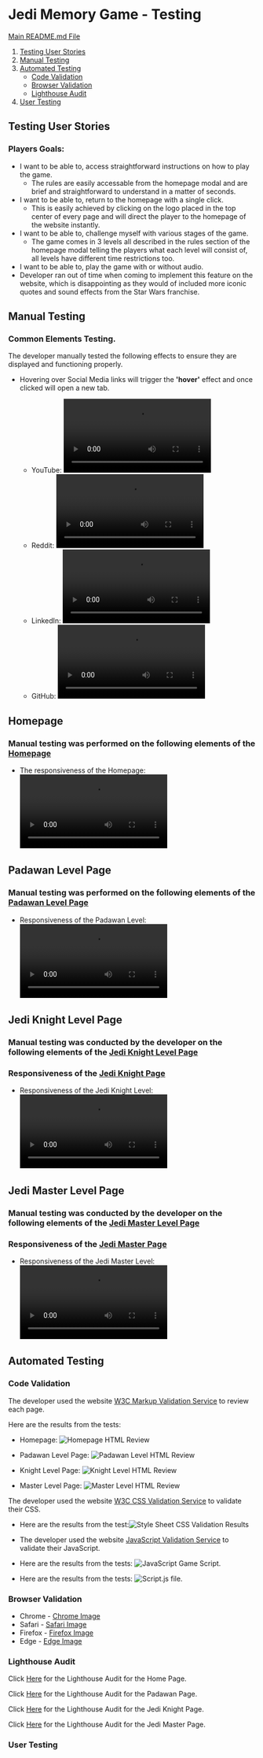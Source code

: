 # Jedi Memory Game - Testing
[Main README.md File](README.md)

1. [Testing User Stories](#Testing-User-Stories)
2. [Manual Testing](#Manual-Testing)
3. [Automated Testing](#Automated-Testing)
   * [Code Validation](#Code-Validation)
   * [Browser Validation](#Broswer-Validation)
   * [Lighthouse Audit](#Lighthouse-Audit)
4. [User Testing](#User-Testing)

## Testing User Stories

### **Players Goals**:
  * I want to be able to, access straightforward instructions on how to play the game.
    * The rules are easily accessable from the homepage modal and are brief and straightforward to understand in a matter of seconds.
  * I want to be able to, return to the homepage with a single click.
    * This is easily achieved by clicking on the logo placed in the top center of every page and will direct the player to the homepage of the website instantly.
  * I want to be able to, challenge myself with various stages of the game.
    * The game comes in 3 levels all described in the rules section of the homepage modal telling the players what each level will consist of, all levels have different time restrictions too.
  * I want to be able to, play the game with or without audio.
   * Developer ran out of time when coming to implement this feature on the website, which is disappointing as they would of included more iconic quotes and sound effects from the Star Wars franchise.

## Manual Testing

### Common Elements Testing.
The developer manually tested the following effects to ensure they are displayed and functioning properly.

* Hovering over Social Media links will trigger the **'hover'** effect and once clicked will open a new tab.

  * YouTube:
  ![YouTube](assets/testing-files/manual-testing/youtube-hover.mp4)
  * Reddit:
  ![Reddit](assets/testing-files/manual-testing/reddit-hover.mp4)
  * LinkedIn:
  ![LinkedIn](assets/testing-files/manual-testing/linkedin-hover.mp4)
  * GitHub:
  ![GitHub](assets/testing-files/manual-testing/github-hover.mp4)

## Homepage

### Manual testing was performed on the following elements of the [Homepage](index.html)



* The responsiveness of the Homepage:
![Homepage Responsiveness](assets/testing-files/manual-testing/homepage-responsive.mp4)

## Padawan Level Page

### Manual testing was performed on the following elements of the [Padawan Level Page](game-padawan.html)

* Responsiveness of the Padawan Level:
![Padawan HTML Responsiveness](assets/testing-files/manual-testing/padawan-responsive.mp4)

## Jedi Knight Level Page

### Manual testing was conducted by the developer on the following elements of the [Jedi Knight Level Page](game-knight.html)

### Responsiveness of the [Jedi Knight Page](game-knight.html)

* Responsiveness of the Jedi Knight Level:
![Jedi Knight HTML Responsiveness](assets/testing-files/manual-testing/knight-responsive.mp4)

## Jedi Master Level Page

### Manual testing was conducted by the developer on the following elements of the [Jedi Master Level Page](game-master.html)

### Responsiveness of the [Jedi Master Page](game-master.html)

* Responsiveness of the Jedi Master Level:
![Jedi Master HTML Responsiveness](assets/testing-files/manual-testing/master-responsiveness.mp4)

## Automated Testing

### Code Validation

The developer used the website [W3C Markup Validation Service](https://validator.w3.org/nu/) to review each page.


Here are the results from the tests:

* Homepage: ![Homepage HTML Review](assets/testing-files/automated-testing/Index-Validator-Auto.png)

* Padawan Level Page: ![Padawan Level HTML Review](assets/testing-files/automated-testing/Padawan-Validator-Auto.png)

* Knight Level Page: ![Knight Level HTML Review](assets/testing-files/automated-testing/Knight-Validator-Auto.png)

* Master Level Page: ![Master Level HTML Review](assets/testing-files/automated-testing/Master-Validator-Auto.png)

The developer used the website [W3C CSS Validation Service](https://jigsaw.w3.org/css-validator/) to validate their CSS.

* Here are the results from the test:![Style Sheet CSS Validation Results](assets/testing-files/automated-testing/CSS-Test-MS2.png)

* The developer used the website [JavaScript Validation Service](https://jshint.com/) to validate their JavaScript.
* Here are the results from the tests: ![JavaScript Game Script](assets/testing-files/automated-testing/Game-Script-Test.png).
* Here are the results from the tests: ![Script.js file](assets/testing-files/automated-testing/Script.js-Test.png).

### Browser Validation

* Chrome - [Chrome Image](assets/testing-files/automated-testing/Chrome-ms2-compatibility.png)
* Safari - [Safari Image](assets/testing-files/automated-testing/Safari-ms2-compatibility.png)
* Firefox - [Firefox Image](assets/testing-files/automated-testing/Firefox-ms2-compatibility.png)
* Edge - [Edge Image](assets/testing-files/automated-testing/Edge-ms2-compatibility.png)

### Lighthouse Audit

Click [Here](assets/testing-files/automated-testing/HomePage-Lighthouse.pdf) for the Lighthouse Audit for the Home Page.

Click [Here](assets/testing-files/automated-testing/Padawan-Lighthouse.pdf) for the Lighthouse Audit for the Padawan Page.

Click [Here](assets/testing-files/automated-testing/Knight-Lighthouse.pdf) for the Lighthouse Audit for the Jedi Knight Page.

Click [Here](assets/testing-files/automated-testing/Master-Lighthouse.pdf) for the Lighthouse Audit for the Jedi Master Page.

### User Testing
